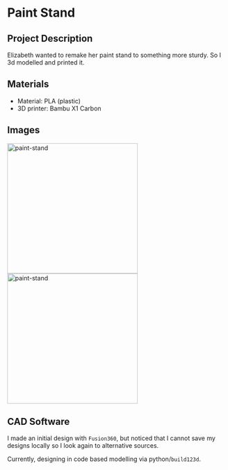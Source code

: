 # Paint Stand

## Project Description

Elizabeth wanted to remake her paint stand to something more sturdy. So I 3d modelled and printed it. 

## Materials

- Material: PLA (plastic)
- 3D printer: Bambu X1 Carbon

## Images

<img src="/design/3d-modeling/paint-stand/images/cardboard-stand-front.png" alt="paint-stand" width="300">
<img src="/design/3d-modeling/paint-stand/images/cardboard-stand-top.png" alt="paint-stand" width="300">


## CAD Software

I made an initial design with `Fusion360`, but noticed that I cannot save my designs locally so I look again to alternative sources. 

Currently, designing in code based modelling via python/`build123d`. 
